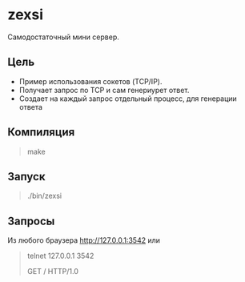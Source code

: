 # zexsi
Самодостаточный мини сервер.

Цель
--------
- Пример использования сокетов (TCP/IP).
- Получает запрос по TCP и сам генериурет ответ.
- Создает на каждый запрос отдельный процесс, для генерации ответа

Компиляция
----------
> make

Запуск
------
> ./bin/zexsi

Запросы
-------
Из любого браузера http://127.0.0.1:3542
или
> telnet 127.0.0.1 3542
> 
>	GET / HTTP/1.0

